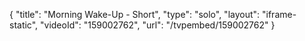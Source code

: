 {
    "title": "Morning Wake-Up - Short",
    "type": "solo",
    "layout": "iframe-static",
    "videoId": "159002762",
    "url": "\/tvpembed\/159002762"
}